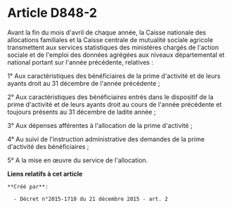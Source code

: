 # Article D848-2

Avant la fin du mois d'avril de chaque année, la Caisse nationale des allocations familiales et la Caisse centrale de
mutualité sociale agricole transmettent aux services statistiques des ministères chargés de l'action sociale et de l'emploi
des données agrégées aux niveaux départemental et national portant sur l'année précédente, relatives : 

1° Aux caractéristiques des bénéficiaires de la prime d'activité et de leurs ayants droit au 31 décembre de l'année
précédente ; 

2° Aux caractéristiques des bénéficiaires entrés dans le dispositif de la prime d'activité et de leurs ayants droit au cours
de l'année précédente et toujours présents au 31 décembre de ladite année ; 

3° Aux dépenses afférentes à l'allocation de la prime d'activité ; 

4° Au suivi de l'instruction administrative des demandes de la prime d'activité des bénéficiaires ; 

5° A la mise en œuvre du service de l'allocation.

**Liens relatifs à cet article**

	**Créé par**:

	  - Décret n°2015-1710 du 21 décembre 2015 - art. 2
